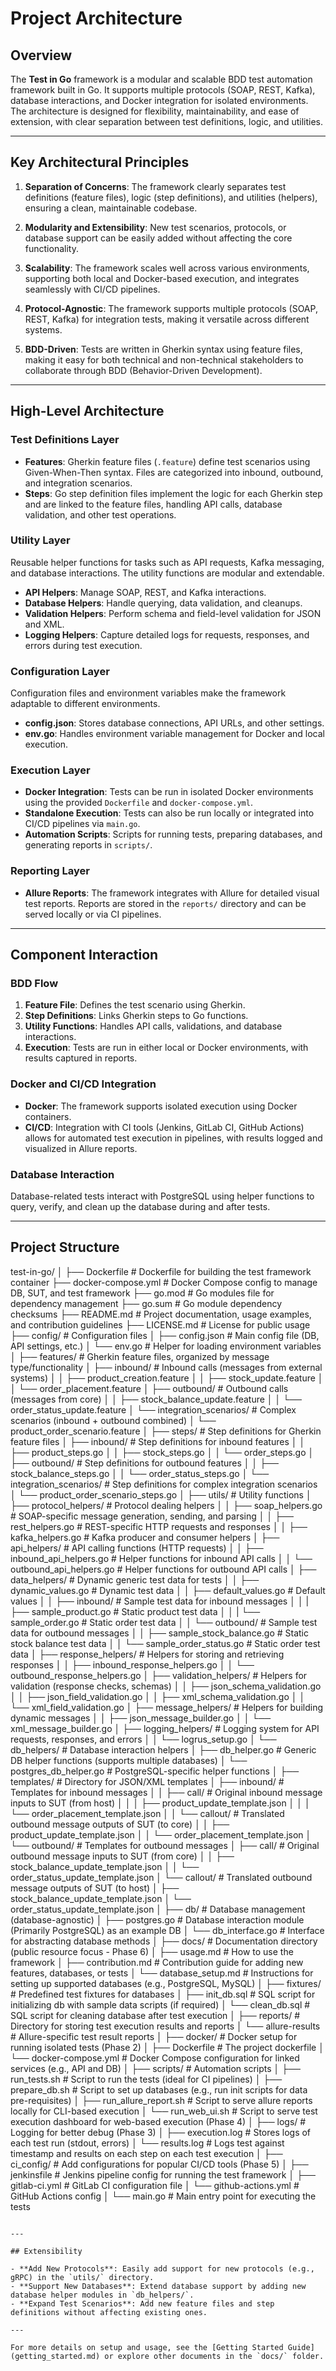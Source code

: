# Project Architecture

## Overview

The **Test in Go** framework is a modular and scalable BDD test automation framework built in Go. It supports multiple protocols (SOAP, REST, Kafka), database interactions, and Docker integration for isolated environments. The architecture is designed for flexibility, maintainability, and ease of extension, with clear separation between test definitions, logic, and utilities.

---

## Key Architectural Principles

1. **Separation of Concerns**: The framework clearly separates test definitions (feature files), logic (step definitions), and utilities (helpers), ensuring a clean, maintainable codebase.
   
2. **Modularity and Extensibility**: New test scenarios, protocols, or database support can be easily added without affecting the core functionality.

3. **Scalability**: The framework scales well across various environments, supporting both local and Docker-based execution, and integrates seamlessly with CI/CD pipelines.

4. **Protocol-Agnostic**: The framework supports multiple protocols (SOAP, REST, Kafka) for integration tests, making it versatile across different systems.

5. **BDD-Driven**: Tests are written in Gherkin syntax using feature files, making it easy for both technical and non-technical stakeholders to collaborate through BDD (Behavior-Driven Development).

---

## High-Level Architecture

### Test Definitions Layer

- **Features**: Gherkin feature files (`.feature`) define test scenarios using Given-When-Then syntax. Files are categorized into inbound, outbound, and integration scenarios.
- **Steps**: Go step definition files implement the logic for each Gherkin step and are linked to the feature files, handling API calls, database validation, and other test operations.

### Utility Layer

Reusable helper functions for tasks such as API requests, Kafka messaging, and database interactions. The utility functions are modular and extendable.

- **API Helpers**: Manage SOAP, REST, and Kafka interactions.
- **Database Helpers**: Handle querying, data validation, and cleanups.
- **Validation Helpers**: Perform schema and field-level validation for JSON and XML.
- **Logging Helpers**: Capture detailed logs for requests, responses, and errors during test execution.

### Configuration Layer

Configuration files and environment variables make the framework adaptable to different environments.

- **config.json**: Stores database connections, API URLs, and other settings.
- **env.go**: Handles environment variable management for Docker and local execution.

### Execution Layer

- **Docker Integration**: Tests can be run in isolated Docker environments using the provided `Dockerfile` and `docker-compose.yml`.
- **Standalone Execution**: Tests can also be run locally or integrated into CI/CD pipelines via `main.go`.
- **Automation Scripts**: Scripts for running tests, preparing databases, and generating reports in `scripts/`.

### Reporting Layer

- **Allure Reports**: The framework integrates with Allure for detailed visual test reports. Reports are stored in the `reports/` directory and can be served locally or via CI pipelines.

---

## Component Interaction

### BDD Flow

1. **Feature File**: Defines the test scenario using Gherkin.
2. **Step Definitions**: Links Gherkin steps to Go functions.
3. **Utility Functions**: Handles API calls, validations, and database interactions.
4. **Execution**: Tests are run in either local or Docker environments, with results captured in reports.

### Docker and CI/CD Integration

- **Docker**: The framework supports isolated execution using Docker containers.
- **CI/CD**: Integration with CI tools (Jenkins, GitLab CI, GitHub Actions) allows for automated test execution in pipelines, with results logged and visualized in Allure reports.

### Database Interaction

Database-related tests interact with PostgreSQL using helper functions to query, verify, and clean up the database during and after tests.

---

## Project Structure

test-in-go/
│
├── Dockerfile                           # Dockerfile for building the test framework container
├── docker-compose.yml                   # Docker Compose config to manage DB, SUT, and test framework
├── go.mod                               # Go modules file for dependency management
├── go.sum                               # Go module dependency checksums
├── README.md                            # Project documentation, usage examples, and contribution guidelines
├── LICENSE.md                           # License for public usage
├── config/                              # Configuration files
│   ├── config.json                      # Main config file (DB, API settings, etc.)
│   └── env.go                           # Helper for loading environment variables
│
├── features/                            # Gherkin feature files, organized by message type/functionality
│   ├── inbound/                         # Inbound calls (messages from external systems)
│   │   ├── product_creation.feature
│   │   ├── stock_update.feature
│   │   └── order_placement.feature
│   ├── outbound/                        # Outbound calls (messages from core)
│   │   ├── stock_balance_update.feature
│   │   └── order_status_update.feature
│   └── integration_scenarios/           # Complex scenarios (inbound + outbound combined)
│       └── product_order_scenario.feature
│
├── steps/                               # Step definitions for Gherkin feature files
│   ├── inbound/                         # Step definitions for inbound features
│   │   ├── product_steps.go
│   │   ├── stock_steps.go
│   │   └── order_steps.go
│   ├── outbound/                        # Step definitions for outbound features
│   │   ├── stock_balance_steps.go
│   │   └── order_status_steps.go
│   └── integration_scenarios/           # Step definitions for complex integration scenarios
│       └── product_order_scenario_steps.go
│
├── utils/                               # Utility functions
│   ├── protocol_helpers/                # Protocol dealing helpers
│   │   ├── soap_helpers.go              # SOAP-specific message generation, sending, and parsing
│   │   ├── rest_helpers.go              # REST-specific HTTP requests and responses
│   │   ├── kafka_helpers.go             # Kafka producer and consumer helpers
│   ├── api_helpers/                     # API calling functions (HTTP requests)
│   │   ├── inbound_api_helpers.go       # Helper functions for inbound API calls
│   │   └── outbound_api_helpers.go      # Helper functions for outbound API calls
│   ├── data_helpers/                    # Dynamic generic test data for tests
│   │   ├── dynamic_values.go            # Dynamic test data
│   │   ├── default_values.go            # Default values
│   │   ├── inbound/                         # Sample test data for inbound messages
│   │   |   ├── sample_product.go            # Static product test data
│   │   |   └── sample_order.go              # Static order test data
│   │   └── outbound/                        # Sample test data for outbound messages
│   │       ├── sample_stock_balance.go      # Static stock balance test data
│   │       └── sample_order_status.go       # Static order test data
│   ├── response_helpers/                # Helpers for storing and retrieving responses
│   │   ├── inbound_response_helpers.go
│   │   └── outbound_response_helpers.go
│   ├── validation_helpers/              # Helpers for validation (response checks, schemas)
│   │   ├── json_schema_validation.go
│   │   ├── json_field_validation.go
│   │   ├── xml_schema_validation.go
│   │   └── xml_field_validation.go
│   ├── message_helpers/                 # Helpers for building dynamic messages
│   │   ├── json_message_builder.go
│   │   └── xml_message_builder.go
│   ├── logging_helpers/                 # Logging system for API requests, responses, and errors
│   │   └── logrus_setup.go
│   └── db_helpers/                      # Database interaction helpers
│       ├── db_helper.go                 # Generic DB helper functions (supports multiple databases)
│       └── postgres_db_helper.go        # PostgreSQL-specific helper functions
│
├── templates/                           # Directory for JSON/XML templates
│   ├── inbound/                         # Templates for inbound messages
│   │   ├── call/                        # Original inbound message inputs to SUT (from host)
│   │   │   ├── product_update_template.json
│   │   │   └── order_placement_template.json
│   │   └── callout/                     # Translated outbound message outputs of SUT (to core)
│   │       ├── product_update_template.json
│   │       └── order_placement_template.json
│   └── outbound/                        # Templates for outbound messages
│       ├── call/                        # Original outbound message inputs to SUT (from core)
│       │   ├── stock_balance_update_template.json
│       │   └── order_status_update_template.json
│       └── callout/                     # Translated outbound message outputs of SUT (to host)
│           ├── stock_balance_update_template.json
│           └── order_status_update_template.json
│
├── db/                                  # Database management (database-agnostic)
│   ├── postgres.go                      # Database interaction module (Primarily PostgreSQL) as an example DB
│   └── db_interface.go                  # Interface for abstracting database methods
│
├── docs/                                # Documentation directory (public resource focus - Phase 6)
│   ├── usage.md                         # How to use the framework
│   ├── contribution.md                  # Contribution guide for adding new features, databases, or tests
│   └── database_setup.md                # Instructions for setting up supported databases (e.g., PostgreSQL, MySQL)
│
├── fixtures/                            # Predefined test fixtures for databases
│   ├── init_db.sql                      # SQL script for initializing db with sample data scripts (if required)
│   └── clean_db.sql                     # SQL script for cleaning database after test execution
│
├── reports/                             # Directory for storing test execution results and reports
│   └── allure-results                   # Allure-specific test result reports
│
├── docker/                              # Docker setup for running isolated tests (Phase 2)
│   ├── Dockerfile                       # The project dockerfile
│   └── docker-compose.yml               # Docker Compose configuration for linked services (e.g., API and DB)
│
├── scripts/                             # Automation scripts
│   ├── run_tests.sh                     # Script to run the tests (ideal for CI pipelines)
│   ├── prepare_db.sh                    # Script to set up databases (e.g., run init scripts for data pre-requisites)
│   ├── run_allure_report.sh             # Script to serve allure reports locally for CLI-based execution
│   └── run_web_ui.sh                    # Script to serve test execution dashboard for web-based execution (Phase 4)
│
├── logs/                                # Logging for better debug (Phase 3)
│   ├── execution.log                    # Stores logs of each test run (stdout, errors)
│   └── results.log                      # Logs test against timestamp and results on each step on each test execution
│
├── ci_config/                           # Add configurations for popular CI/CD tools (Phase 5)
│   ├── jenkinsfile                      # Jenkins pipeline config for running the test framework
│   ├── gitlab-ci.yml                    # GitLab CI configuration file
│   └── github-actions.yml               # GitHub Actions config
│
└── main.go                              # Main entry point for executing the tests
```

---

## Extensibility

- **Add New Protocols**: Easily add support for new protocols (e.g., gRPC) in the `utils/` directory.
- **Support New Databases**: Extend database support by adding new database helper modules in `db_helpers/`.
- **Expand Test Scenarios**: Add new feature files and step definitions without affecting existing ones.

---

For more details on setup and usage, see the [Getting Started Guide](getting_started.md) or explore other documents in the `docs/` folder.